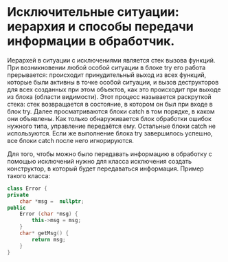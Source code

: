 # Исключительные ситуации: иерархия и способы передачи информации в обработчик.

Иерархей в ситуации с исключениями является стек вызова функций.
При возникновении любой особой ситуации в блоке try его работа прерывается: происходит принудительный выход из всех функций, которые были активны в точке особой ситуации, и вызов деструкторов для всех созданных при этом объектов, как это происходит при выходе  из блока (области видимости). Этот процесс называется раскруткой стека: стек возвращается в состояние, в котором он был при входе в блок try.
Далее просматриваются блоки catch в том порядке, в каком они объявлены. Как только обнаруживается блок обработки ошибок нужного типа, управление передаётся ему. Остальные блоки catch не используются. 
Если же выполнение блока try завершилось успешно, все блоки catch после него игнорируются.

Для того, чтобы можно было передавать информацию в обработку с помощью исключений нужно для класса исключения создать конструктор, в который будет передаваться информация.
Пример такого класса:
```cpp
class Error {
private
    char *msg =  nullptr;
public
    Error (char *msg) {
        this->msg = msg;
    }
    char* getMsg() {
        return msg;
    }
}
```
